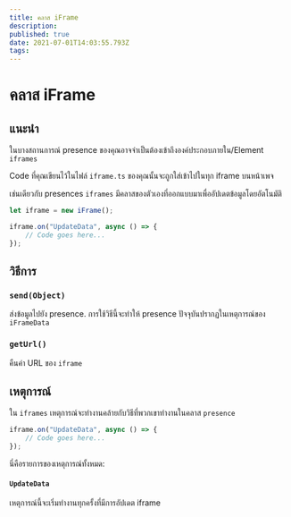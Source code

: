```yaml
---
title: คลาส iFrame
description:
published: true
date: 2021-07-01T14:03:55.793Z
tags:
---
```


# คลาส iFrame

## แนะนำ

ในบางสถานการณ์ presence ของคุณอาจจำเป็นต้องเข้าถึงองค์ประกอบภายใน/Element `iframes`

Code ที่คุณเขียนไว้ในไฟล์ `iframe.ts` ของคุณนั้นจะถูกใส่เข้าไปในทุก iframe บนหน้าเพจ

เช่นเดียวกับ presences `iframes` มีคลาสของตัวเองที่ออกแบบมาเพื่ออัปเดตข้อมูลโดยอัตโนมัติ

```typescript
let iframe = new iFrame();

iframe.on("UpdateData", async () => {
    // Code goes here...
});
```

## วิธีการ

### `send(Object)`
ส่งข้อมูลไปยัง presence. การใช้วิธีนี้จะทำให้ presence ปัจจุบันปรากฏในเหตุการณ์ของ `iFrameData`

### `getUrl()`
คืนค่า URL ของ `iframe`

## เหตุการณ์
ใน `iframes` เหตุการณ์จะทำงานคล้ายกับวิธีที่พวกเขาทำงานในคลาส `presence`

```typescript
iframe.on("UpdateData", async () => {
    // Code goes here...
});
```

นี่คือรายการของเหตุการณ์ทั้งหมด:

#### `UpdateData`

เหตุการณ์นี้จะเริ่มทำงานทุกครั้งที่มีการอัปเดต iframe
